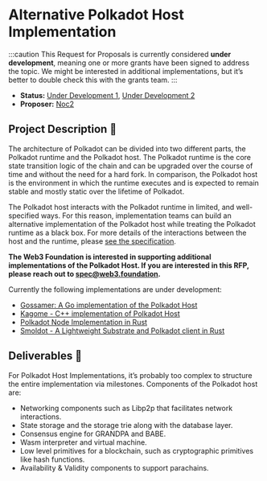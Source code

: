 # Alternative Polkadot Host Implementation

:::caution
This Request for Proposals is currently considered **under development**, meaning one or more grants have been signed to address the topic. We might be interested in additional implementations, but it’s better to double check this with the grants team.
:::

- **Status:** [Under Development 1](https://github.com/LimeChain/java-host-research), [Under Development 2](https://github.com/w3f/Grants-Program/blob/master/applications/hybrid_node_research.md)
- **Proposer:** [Noc2](https://github.com/Noc2)

## Project Description :page_facing_up:

The architecture of Polkadot can be divided into two different parts, the Polkadot runtime and the Polkadot host. The Polkadot runtime is the core state transition logic of the chain and can be upgraded over the course of time and without the need for a hard fork. In comparison, the Polkadot host is the environment in which the runtime executes and is expected to remain stable and mostly static over the lifetime of Polkadot.

The Polkadot host interacts with the Polkadot runtime in limited, and well-specified ways. For this reason, implementation teams can build an alternative implementation of the Polkadot host while treating the Polkadot runtime as a black box. For more details of the interactions between the host and the runtime, please [see the specification](https://github.com/w3f/polkadot-spec/).

**The Web3 Foundation is interested in supporting additional implementations of the Polkadot Host. If you are interested in this RFP, please reach out to spec@web3.foundation.**

Currently the following implementations are under development:

- [Gossamer: A Go implementation of the Polkadot Host](https://github.com/ChainSafe/gossamer)
- [Kagome - C++ implementation of Polkadot Host](https://github.com/soramitsu/kagome)
- [Polkadot Node Implementation in Rust](https://github.com/paritytech/polkadot)
- [Smoldot - A Lightweight Substrate and Polkadot client in Rust](https://github.com/paritytech/smoldot)

## Deliverables :nut_and_bolt:

For Polkadot Host Implementations, it’s probably too complex to structure the entire implementation via milestones. Components of the Polkadot host are:

- Networking components such as Libp2p that facilitates network interactions.
- State storage and the storage trie along with the database layer.
- Consensus engine for GRANDPA and BABE.
- Wasm interpreter and virtual machine.
- Low level primitives for a blockchain, such as cryptographic primitives like hash functions.
- Availability & Validity components to support parachains.
